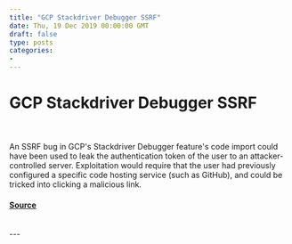 ```yaml
---
title: "GCP Stackdriver Debugger SSRF"
date: Thu, 19 Dec 2019 00:00:00 GMT
draft: false
type: posts
categories: 
- 
---
```

# GCP Stackdriver Debugger SSRF

<br/>

<br/>
An SSRF bug in GCP's Stackdriver Debugger feature's code import could have been used to leak the authentication token of the user to an attacker-controlled server. Exploitation would require that the user had previously configured a specific code hosting service (such as GitHub), and could be tricked into clicking a malicious link.

#### [Source](https://www.cloudvulndb.org/gcp-stackdriver-ssrf)

<br/>
---
